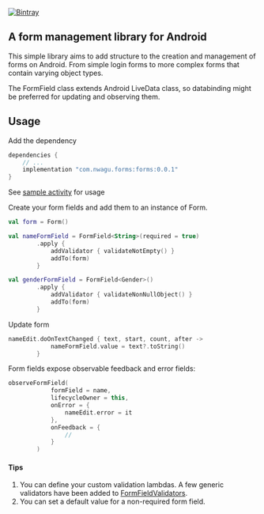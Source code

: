 [![Bintray](https://img.shields.io/badge/dynamic/json.svg?label=latest&query=name&style=plastic-square&url=https%3A%2F%2Fapi.bintray.com%2Fpackages%2Fnwagu%2FForms%2Fcom.nwagu.forms%2Fversions%2F_latest)](https://bintray.com/nwagu/Forms/com.nwagu.forms)

## A form management library for Android

This simple library aims to add structure to the creation and management of forms on Android.
From simple login forms to more complex forms that contain varying object types.

The FormField class extends Android LiveData class, so databinding might be preferred for updating and observing them.

## Usage

Add the dependency

```groovy
dependencies {
    // ...
    implementation "com.nwagu.forms:forms:0.0.1"
}
```

See [sample activity](sample/src/main/java/com/example/forms/MainActivity.kt) for usage

Create your form fields and add them to an instance of Form.

```kotlin
val form = Form()

val nameFormField = FormField<String>(required = true)
        .apply {
            addValidator { validateNotEmpty() }
            addTo(form)
        }

val genderFormField = FormField<Gender>()
        .apply {
            addValidator { validateNonNullObject() }
            addTo(form)
        }
```

Update form
```kotlin
nameEdit.doOnTextChanged { text, start, count, after ->
            nameFormField.value = text?.toString()
        }
```

Form fields expose observable feedback and error fields:

```kotlin
observeFormField(
            formField = name,
            lifecycleOwner = this,
            onError = {
                nameEdit.error = it
            },
            onFeedback = {
                //
            }
        )
```

#### Tips
1. You can define your custom validation lambdas. A few generic validators have been added to [FormFieldValidators](forms/src/main/java/com/nwagu/forms/FormFieldValidators.kt).
2. You can set a default value for a non-required form field.